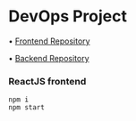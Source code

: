 # DevOps Project

• [Frontend Repository](https://github.com/se-cohort1-group2/project-DevOps-frontend)

• [Backend Repository](https://github.com/se-cohort1-group2/project-DevOps-backend)

### ReactJS frontend

```
npm i
npm start
```
